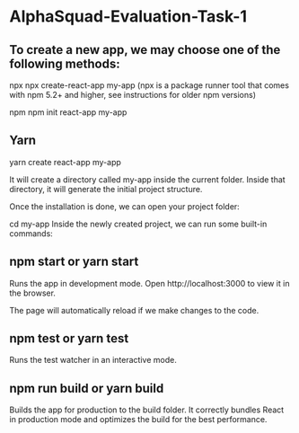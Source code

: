 # AlphaSquad-Evaluation-Task-1

## To create a new app, we may choose one of the following methods:

npx
npx create-react-app my-app
(npx is a package runner tool that comes with npm 5.2+ and higher, see instructions for older npm versions)

npm
npm init react-app my-app

## Yarn
yarn create react-app my-app


It will create a directory called my-app inside the current folder.
Inside that directory, it will generate the initial project structure.



Once the installation is done, we can open your project folder:

cd my-app
Inside the newly created project, we can run some built-in commands:

## npm start or yarn start

Runs the app in development mode.
Open http://localhost:3000 to view it in the browser.

The page will automatically reload if we make changes to the code.

## npm test or yarn test
Runs the test watcher in an interactive mode.

## npm run build or yarn build
Builds the app for production to the build folder.
It correctly bundles React in production mode and optimizes the build for the best performance.

